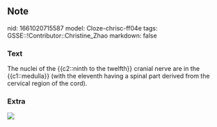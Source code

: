 ## Note
nid: 1661020715587
model: Cloze-chrisc-ff04e
tags: GSSE::!Contributor::Christine_Zhao
markdown: false

### Text
<div>
  <div>
    <div>
      <div>
        The nuclei of the {{c2::ninth to the twelfth}} cranial
        nerve are in the {{c1::medulla}} (with the eleventh having
        a spinal part derived from the cervical region of the
        cord).
      </div>
    </div>
  </div>
</div>

### Extra
<img src="paste-11df5d405dc6b0fc7a7d01af9068674e3cf57ec3.jpg">
